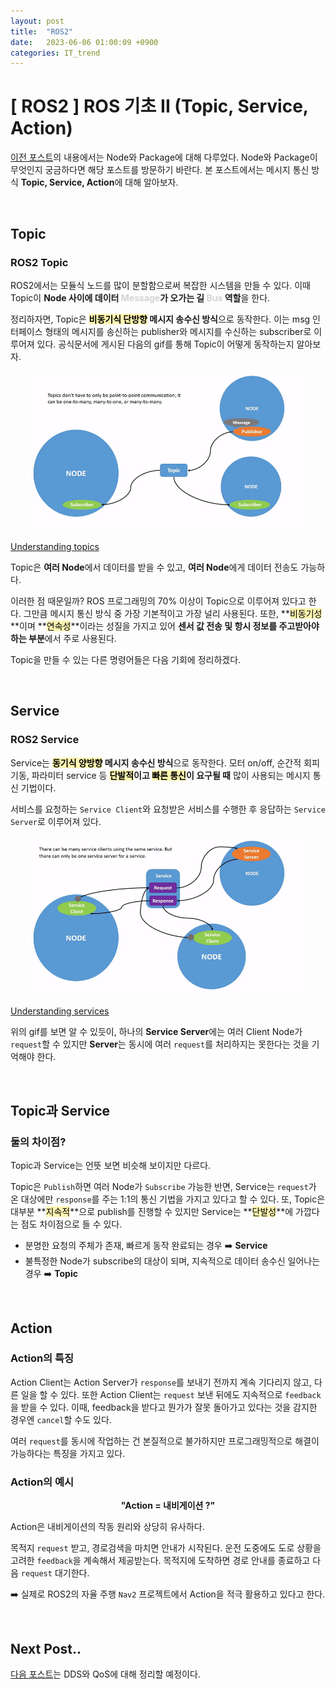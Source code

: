 ```yaml
---
layout: post
title:  "ROS2"
date:   2023-06-06 01:00:09 +0900
categories: IT_trend
---
```

# [ ROS2 ] ROS 기초 II (Topic, Service, Action)

[이전 포스트](https://seul1230.github.io/it_trend/2023-06-05-ROS2-node-package/)의 내용에서는 Node와 Package에 대해 다루었다. Node와 Package이 무엇인지 궁금하다면 해당 포스트를 방문하기 바란다. 본 포스트에서는 메시지 통신 방식 **Topic, Service, Action**에 대해 알아보자. 

<br>

## Topic 

<h3 class='line-mark-blue'>ROS2 Topic</h3>

ROS2에서는 모듈식 노드를 많이 분할함으로써 복잡한 시스템을 만들 수 있다. 이때 Topic이 **Node 사이에 데이터 <font color='lightgray'>Message</font>가 오가는 길 <font color='lightgray'>Bus</font> 역할**을 한다. 

정리하자면, Topic은 **<mark style='background-color: #fff5b1'>비동기식 단방향</mark> 메시지 송수신 방식**으로 동작한다. 이는 msg 인터페이스 형태의 메시지를 송신하는 publisher와 메시지를 수신하는 subscriber로 이루어져 있다. 공식문서에 게시된 다음의 gif를 통해 Topic이 어떻게 동작하는지 알아보자. 

<p align='center'><img src='/assets/img/ros/Topic-MultiplePublisherandMultipleSubscriber.gif' width='90%'><figcaption><a href='https://docs.ros.org/en/foxy/Tutorials/Beginner-CLI-Tools/Understanding-ROS2-Topics/Understanding-ROS2-Topics.html'>Understanding topics</a></figcaption></p>

Topic은 **여러 Node**에서 데이터를 받을 수 있고, **여러 Node**에게 데이터 전송도 가능하다.

이러한 점 때문일까? ROS 프로그래밍의 70% 이상이 Topic으로 이루어져 있다고 한다. 그만큼 메시지 통신 방식 중 가장 기본적이고 가장 널리 사용된다. 또한, **<mark style='background-color: #fff5b1'>비동기성</mark>**이며 **<mark style='background-color: #fff5b1'>연속성</mark>**이라는 성질을 가지고 있어 **센서 값 전송 및 항시 정보를 주고받아야 하는 부분**에서 주로 사용된다.

Topic을 만들 수 있는 다른 명령어들은 다음 기회에 정리하겠다. 

<br>

## Service

<h3 class='line-mark-blue'>ROS2 Service</h3>

Service는 **<mark style='background-color: #fff5b1'>동기식 양방향</mark> 메시지 송수신 방식**으로 동작한다. 모터 on/off, 순간적 회피 기동, 파라미터 service 등 **<mark style='background-color: #fff5b1'>단발적</mark>이고 <mark style='background-color: #fff5b1'>빠른 통신</mark>이 요구될 때** 많이 사용되는 메시지 통신 기법이다. 

서비스를 요청하는 <code>Service Client</code>와 요청받은 서비스를 수행한 후 응답하는 <code>Service Server</code>로 이루어져 있다. 

<p align='center'><img src='/assets/img/ros/Service-MultipleServiceClient.gif' width='90%'><figcaption><a href='https://docs.ros.org/en/foxy/Tutorials/Beginner-CLI-Tools/Understanding-ROS2-Topics/Understanding-ROS2-Services.html'>Understanding services</a></figcaption></p>

위의 gif를 보면 알 수 있듯이, 하나의 **Service Server**에는 여러 Client Node가 <code>request</code>할 수 있지만 **Server**는 동시에 여러 <code>request</code>를 처리하지는 못한다는 것을 기억해야 한다. 

<br>

## Topic과 Service

<h3 class='line-mark-blue'>둘의 차이점?</h3>

Topic과 Service는 언뜻 보면 비슷해 보이지만 다르다.

Topic은 <code>Publish</code>하면 여러 Node가 <code>Subscribe</code> 가능한 반면, Service는 <code>request</code>가 온 대상에만 <code>response</code>를 주는 1:1의 통신 기법을 가지고 있다고 할 수 있다. 
또, Topic은 대부분 **<mark style='background-color: #fff5b1'>지속적</mark>**으로 publish를 진행할 수 있지만 Service는 **<mark style='background-color: #fff5b1'>단발성</mark>**에 가깝다는 점도 차이점으로 들 수 있다. 


- 분명한 요청의 주체가 존재, 빠르게 동작 완료되는 경우 ➡️ **Service**
- 불특정한 Node가 subscribe의 대상이 되며, 지속적으로 데이터 송수신 일어나는 경우 ➡️ **Topic**

<br>

## Action
<h3 class='line-mark-blue'>Action의 특징</h3>

Action Client는 Action Server가 <code>response</code>를 보내기 전까지 계속 기다리지 않고, 다른 일을 할 수 있다. 또한 Action Client는 <code>request</code> 보낸 뒤에도 지속적으로 <code>feedback</code>을 받을 수 있다. 이때, feedback을 받다고 뭔가가 잘못 돌아가고 있다는 것을 감지한 경우엔 <code>cancel</code>할 수도 있다. 

여러 <code>request</code>를 동시에 작업하는 건 본질적으로 불가하지만 프로그래밍적으로 해결이 가능하다는 특징을 가지고 있다. 

<h3 class='line-mark-blue'>Action의 예시</h3>

<p align='center'><strong>"Action = 내비게이션 ?"</strong></p>

Action은 내비게이션의 작동 원리와 상당히 유사하다. 

목적지 <code>request</code> 받고, 경로검색을 마치면 안내가 시작된다. 운전 도중에도 도로 상황을 고려한 <code>feedback</code>을 계속해서 제공받는다. 목적지에 도착하면 경로 안내를 종료하고 다음 <code>request</code> 대기한다. 

➡️ 실제로 ROS2의 자율 주행 <code>Nav2</code> 프로젝트에서 Action을 적극 활용하고 있다고 한다.


<br>

## Next Post..
[다음 포스트](https://seul1230.github.io/it_trend/2023-06-06-ROS2-DDS-QoS/)는 DDS와 QoS에 대해 정리할 예정이다. 